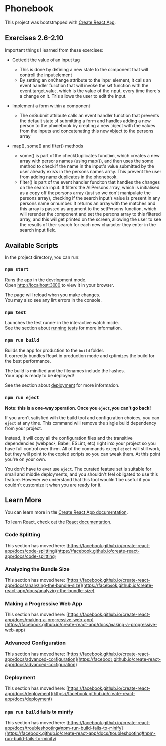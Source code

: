 # Phonebook 

This project was bootstrapped with [Create React App](https://github.com/facebook/create-react-app).

## Exercises 2.6-2.10

Important things I learned from these exercises:

- Get/edit the value of an input tag
  - This is done by defining a new state to the component that will controll the input element
  - By setting an onChange attribute to the input element, it calls an event handler function that will invoke the set function with the event.target.value, which is the value of the input, every time there's a change on it. This allows the user to edit the input.

- Implement a form within a component
  - The onSubmit attribute calls an event handler function that prevents the default state of submitting a form and handles adding a new person to the phonebook by creating a new object with the values from the inputs and concatenating this new object to the persons array

- map(), some() and filter() methods
  - some() is part of the checkDuplicates function, which creates a new array with persons names (using map()), and then uses the some method to check if the name in the input's value submitted by the user already exists in the persons names array. This prevent the user from adding name duplicates in the phonebook.
  - filter() is part of the event handler funciton that handles the changes on the search input. It filters the AllPersons array, which is initialised as a copy off the persons array (just so we don't manipulate the persons array), checking if the search input's value is present in any persons name or number. It returns an array with the matches and this array is passed as argument to the setPersons function, which will rerender the component and set the persons array to this filtered array, and this will get printed on the screen, allowing the user to see the results of their search for each new character they enter in the search input field.

## Available Scripts

In the project directory, you can run:

### `npm start`

Runs the app in the development mode.\
Open [http://localhost:3000](http://localhost:3000) to view it in your browser.

The page will reload when you make changes.\
You may also see any lint errors in the console.

### `npm test`

Launches the test runner in the interactive watch mode.\
See the section about [running tests](https://facebook.github.io/create-react-app/docs/running-tests) for more information.

### `npm run build`

Builds the app for production to the `build` folder.\
It correctly bundles React in production mode and optimizes the build for the best performance.

The build is minified and the filenames include the hashes.\
Your app is ready to be deployed!

See the section about [deployment](https://facebook.github.io/create-react-app/docs/deployment) for more information.

### `npm run eject`

**Note: this is a one-way operation. Once you `eject`, you can't go back!**

If you aren't satisfied with the build tool and configuration choices, you can `eject` at any time. This command will remove the single build dependency from your project.

Instead, it will copy all the configuration files and the transitive dependencies (webpack, Babel, ESLint, etc) right into your project so you have full control over them. All of the commands except `eject` will still work, but they will point to the copied scripts so you can tweak them. At this point you're on your own.

You don't have to ever use `eject`. The curated feature set is suitable for small and middle deployments, and you shouldn't feel obligated to use this feature. However we understand that this tool wouldn't be useful if you couldn't customize it when you are ready for it.

## Learn More

You can learn more in the [Create React App documentation](https://facebook.github.io/create-react-app/docs/getting-started).

To learn React, check out the [React documentation](https://reactjs.org/).

### Code Splitting

This section has moved here: [https://facebook.github.io/create-react-app/docs/code-splitting](https://facebook.github.io/create-react-app/docs/code-splitting)

### Analyzing the Bundle Size

This section has moved here: [https://facebook.github.io/create-react-app/docs/analyzing-the-bundle-size](https://facebook.github.io/create-react-app/docs/analyzing-the-bundle-size)

### Making a Progressive Web App

This section has moved here: [https://facebook.github.io/create-react-app/docs/making-a-progressive-web-app](https://facebook.github.io/create-react-app/docs/making-a-progressive-web-app)

### Advanced Configuration

This section has moved here: [https://facebook.github.io/create-react-app/docs/advanced-configuration](https://facebook.github.io/create-react-app/docs/advanced-configuration)

### Deployment

This section has moved here: [https://facebook.github.io/create-react-app/docs/deployment](https://facebook.github.io/create-react-app/docs/deployment)

### `npm run build` fails to minify

This section has moved here: [https://facebook.github.io/create-react-app/docs/troubleshooting#npm-run-build-fails-to-minify](https://facebook.github.io/create-react-app/docs/troubleshooting#npm-run-build-fails-to-minify)
